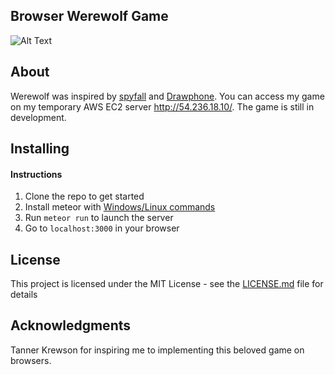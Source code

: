 ## Browser Werewolf Game
![Alt Text](https://media.giphy.com/media/3Fjvhw5eNE9kSA4FBE/giphy.gif)

## About
Werewolf was inspired by [spyfall](https://github.com/evanbrumley/spyfall) and [Drawphone](https://github.com/tannerkrewson/drawphone/).
You can access my game on my temporary AWS EC2 server http://54.236.18.10/. The game is still in development.

## Installing
#### Instructions
1. Clone the repo to get started
2. Install meteor with [Windows/Linux commands](https://www.meteor.com/install)
2. Run `meteor run` to launch the server
3. Go to `localhost:3000` in your browser

## License
This project is licensed under the MIT License - see the [LICENSE.md](LICENSE.md) file for details

## Acknowledgments
Tanner Krewson for inspiring me to implementing this beloved game on browsers.
